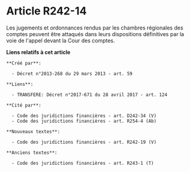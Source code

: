 # Article R242-14

Les jugements et ordonnances rendus par les chambres régionales des comptes peuvent être attaqués dans leurs dispositions
définitives par la voie de l'appel devant la Cour des comptes.

**Liens relatifs à cet article**

	**Créé par**:

	  - Décret n°2013-268 du 29 mars 2013 - art. 59

	**Liens**:

	  - TRANSFERE: Décret n°2017-671 du 28 avril 2017 - art. 124

	**Cité par**:

	  - Code des juridictions financières - art. D242-34 (V)
	  - Code des juridictions financières - art. R254-4 (Ab)

	**Nouveaux textes**:

	  - Code des juridictions financières - art. R242-19 (V)

	**Anciens textes**:

	  - Code des juridictions financières - art. R243-1 (T)
